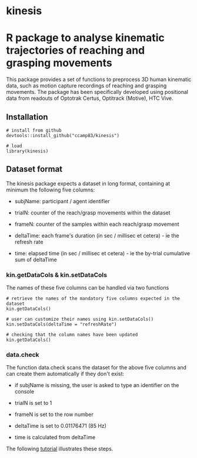 # kinesis
R package to analyse kinematic trajectories of reaching and grasping movements
=======
This package provides a set of functions to preprocess 3D human kinematic data, such as motion capture recordings of reaching and grasping movements. The package has been specifically developed using positional data from readouts of Optotrak Certus, Optitrack (Motive), HTC Vive.  

## Installation
```{r}
# install from github
devtools::install_github("ccamp83/kinesis")

# load
library(kinesis)
```

## Dataset format
The kinesis package expects a dataset in long format, containing at minimum the following five columns: 

- subjName: participant / agent identifier

- trialN: counter of the reach/grasp movements within the dataset

- frameN: counter of the samples within each reach/grasp movement

- deltaTime: each frame's duration (in sec / millisec et cetera) - ie the refresh rate

- time: elapsed time (in sec / millisec et cetera) - ie the by-trial cumulative sum of deltaTime

### kin.getDataCols & kin.setDataCols
The names of these five columns can be handled via two functions

```{r setup, include=T, echo=T}
# retrieve the names of the mandatory five columns expected in the dataset
kin.getDataCols()

# user can customize their names using kin.setDataCols()
kin.setDataCols(deltaTime = "refreshRate")

# checking that the column names have been updated
kin.getDataCols()
```

### data.check
The function data.check scans the dataset for the above five columns and can create them automatically if they don't exist:

- if subjName is missing, the user is asked to type an identifier on the console

- trialN is set to 1

- frameN is set to the row number

- deltaTime is set to 0.01176471 (85 Hz)

- time is calculated from deltaTime

The following [tutorial](tutorials/fixing_the_dataset.R) illustrates these steps.
